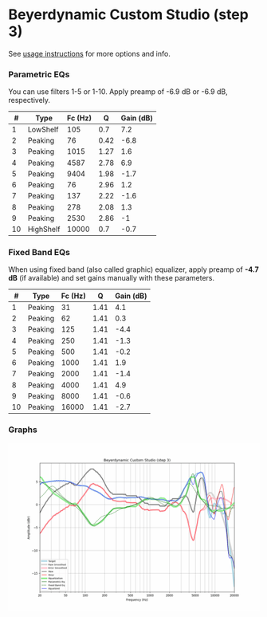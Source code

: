 # Beyerdynamic Custom Studio (step 3)
See [usage instructions](https://github.com/jaakkopasanen/AutoEq#usage) for more options and info.

### Parametric EQs
You can use filters 1-5 or 1-10. Apply preamp of -6.9 dB or -6.9 dB, respectively.

|   # | Type      |   Fc (Hz) |    Q |   Gain (dB) |
|-----|-----------|-----------|------|-------------|
|   1 | LowShelf  |       105 | 0.7  |         7.2 |
|   2 | Peaking   |        76 | 0.42 |        -6.8 |
|   3 | Peaking   |      1015 | 1.27 |         1.6 |
|   4 | Peaking   |      4587 | 2.78 |         6.9 |
|   5 | Peaking   |      9404 | 1.98 |        -1.7 |
|   6 | Peaking   |        76 | 2.96 |         1.2 |
|   7 | Peaking   |       137 | 2.22 |        -1.6 |
|   8 | Peaking   |       278 | 2.08 |         1.3 |
|   9 | Peaking   |      2530 | 2.86 |        -1   |
|  10 | HighShelf |     10000 | 0.7  |        -0.7 |

### Fixed Band EQs
When using fixed band (also called graphic) equalizer, apply preamp of **-4.7 dB** (if available) and set gains manually with these parameters.

|   # | Type    |   Fc (Hz) |    Q |   Gain (dB) |
|-----|---------|-----------|------|-------------|
|   1 | Peaking |        31 | 1.41 |         4.1 |
|   2 | Peaking |        62 | 1.41 |         0.3 |
|   3 | Peaking |       125 | 1.41 |        -4.4 |
|   4 | Peaking |       250 | 1.41 |        -1.3 |
|   5 | Peaking |       500 | 1.41 |        -0.2 |
|   6 | Peaking |      1000 | 1.41 |         1.9 |
|   7 | Peaking |      2000 | 1.41 |        -1.4 |
|   8 | Peaking |      4000 | 1.41 |         4.9 |
|   9 | Peaking |      8000 | 1.41 |        -0.6 |
|  10 | Peaking |     16000 | 1.41 |        -2.7 |

### Graphs
![](./Beyerdynamic%20Custom%20Studio%20(step%203).png)
